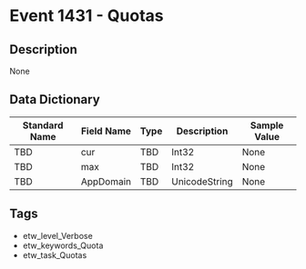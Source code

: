 # Event 1431 - Quotas

## Description
None

## Data Dictionary
|Standard Name|Field Name|Type|Description|Sample Value|
|---|---|---|---|---|
|TBD|cur|TBD|Int32|None|None|
|TBD|max|TBD|Int32|None|None|
|TBD|AppDomain|TBD|UnicodeString|None|None|

## Tags
* etw_level_Verbose
* etw_keywords_Quota
* etw_task_Quotas